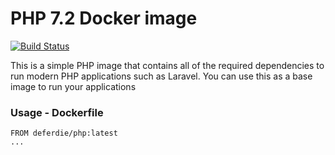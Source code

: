 # PHP 7.2 Docker image

[![Build Status](https://travis-ci.org/deferdie/php-docker.svg?branch=master)](https://travis-ci.org/deferdie/php-docker)

This is a simple PHP image that contains all of the required dependencies to run modern PHP applications such as Laravel. You can use this as a base image to run your applications

### Usage - Dockerfile
```
FROM deferdie/php:latest
...
```